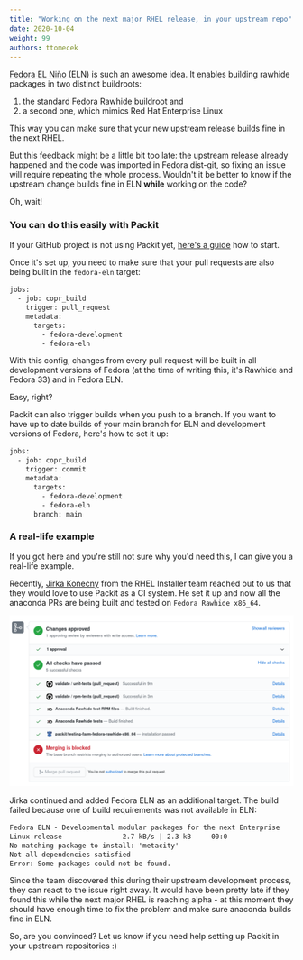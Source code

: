 ```yaml
---
title: "Working on the next major RHEL release, in your upstream repo"
date: 2020-10-04
weight: 99
authors: ttomecek
---
```


[Fedora EL Niño](https://docs.fedoraproject.org/en-US/eln/) (ELN) is such an
awesome idea. It enables building rawhide packages in two distinct buildroots:

1. the standard Fedora Rawhide buildroot and
2. a second one, which mimics Red Hat Enterprise Linux

This way you can make sure that your new upstream release builds fine in the
next RHEL.

But this feedback might be a little bit too late: the upstream
release already happened and the code was imported in Fedora dist-git, so
fixing an issue will require repeating the whole process. Wouldn't it be better
to know if the upstream change builds fine in ELN **while** working on the
code?

Oh, wait!

### You can do this easily with Packit

If your GitHub project is not using Packit yet, [here's a
guide](https://packit.dev/docs/guide) how to start.

Once it's set up, you need to make sure that your pull requests are also being
built in the `fedora-eln` target:

```
jobs:
  - job: copr_build
    trigger: pull_request
    metadata:
      targets:
        - fedora-development
        - fedora-eln
```

With this config, changes from every pull request will be built in all
development versions of Fedora (at the time of writing this, it's Rawhide and
Fedora 33) and in Fedora ELN.

Easy, right?

Packit can also trigger builds when you push to a branch. If you want to have
up to date builds of your main branch for ELN and development versions of
Fedora, here's how to set it up:

```
jobs:
  - job: copr_build
    trigger: commit
    metadata:
      targets:
        - fedora-development
        - fedora-eln
      branch: main
```

### A real-life example

If you got here and you're still not sure why you'd need this, I can give
you a real-life example.

Recently, [Jirka Konecny](https://github.com/jkonecny12) from the RHEL
Installer team reached out to us that they would love to use Packit as a CI
system. He set it up and now all the anaconda PRs are being built and tested on
`Fedora Rawhide x86_64`.

![Anaconda PR passing tests](img/anaconda-rawhide-tests-passing.png)

Jirka continued and added Fedora ELN as an additional target. The build failed
because one of build requirements was not available in ELN:

```
Fedora ELN - Developmental modular packages for the next Enterprise Linux release               2.7 kB/s | 2.3 kB     00:0
No matching package to install: 'metacity'
Not all dependencies satisfied
Error: Some packages could not be found.
```

Since the team discovered this during their upstream development process, they
can react to the issue right away. It would have been pretty late if they found this
while the next major RHEL is reaching alpha - at this moment they should
have enough time to fix the problem and make sure anaconda builds fine in ELN.

So, are you convinced? Let us know if you need help setting up Packit in your
upstream repositories :)
